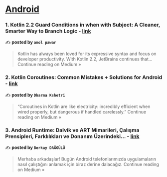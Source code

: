 
<h1><a href=https://medium.com/tag/android/recommended target="_blank" rel="noopener noreferrer">Android</a></h1>
<h3>1. Kotlin 2.2 Guard Conditions in when with Subject: A Cleaner, Smarter Way to Branch Logic - <a href="https://medium.com/@amoljp19/kotlin-2-2-guard-conditions-in-when-with-subject-a-cleaner-smarter-way-to-branch-logic-e635b5123916?source=rss------android-5" target="_blank" rel="noopener noreferrer">link</a></h3>

✍️ **posted by `amol pawar`**

<blockquote>Kotlin has always been loved for its expressive syntax and focus on developer productivity. With Kotlin 2.2, JetBrains continues that…
Continue reading on Medium »</blockquote>

<h3>2. Kotlin Coroutines: Common Mistakes + Solutions for Android - <a href="https://medium.com/@dharmakshetri/kotlin-coroutines-common-mistakes-solutions-for-android-b7f142430a73?source=rss------android-5" target="_blank" rel="noopener noreferrer">link</a></h3>

✍️ **posted by `Dharma Kshetri`**

<blockquote>“Coroutines in Kotlin are like electricity: incredibly efficient when wired properly, but dangerous if handled carelessly.”
Continue reading on Medium »</blockquote>

<h3>3. Android Runtime: Dalvik ve ART Mimarileri, Çalışma Prensipleri, Farklılıkları ve Donanım Üzerindeki… - <a href="https://medium.com/@berkaydaggulu/android-runtime-dalvik-ve-art-mimarileri-%C3%A7al%C4%B1%C5%9Fma-prensipleri-farkl%C4%B1l%C4%B1klar%C4%B1-ve-donan%C4%B1m-%C3%BCzerindeki-e62d6d2e9d62?source=rss------android-5" target="_blank" rel="noopener noreferrer">link</a></h3>

✍️ **posted by `Berkay DAĞGÜLÜ`**

<blockquote>Merhaba arkadaşlar! Bugün Android telefonlarımızda uygulamaların nasıl çalıştığını anlamak için biraz derine dalacağız.
Continue reading on Medium »</blockquote>

